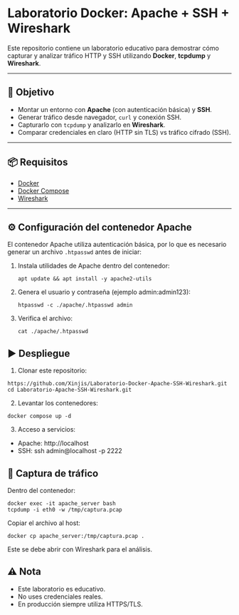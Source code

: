 # Laboratorio Docker: Apache + SSH + Wireshark

Este repositorio contiene un laboratorio educativo para demostrar cómo capturar y analizar tráfico HTTP y SSH utilizando **Docker**, **tcpdump** y **Wireshark**.

---

## 🚀 Objetivo

- Montar un entorno con **Apache** (con autenticación básica) y **SSH**.  
- Generar tráfico desde navegador, `curl` y conexión SSH.  
- Capturarlo con `tcpdump` y analizarlo en **Wireshark**.  
- Comparar credenciales en claro (HTTP sin TLS) vs tráfico cifrado (SSH).  

---

## 📦 Requisitos

- [Docker](https://docs.docker.com/get-docker/)  
- [Docker Compose](https://docs.docker.com/compose/install/)  
- [Wireshark](https://www.wireshark.org/download.html)  

---

## ⚙️ Configuración del contenedor Apache

El contenedor Apache utiliza autenticación básica, por lo que es necesario generar un archivo `.htpasswd` antes de iniciar:

1. Instala utilidades de Apache dentro del contenedor:  

   `apt update && apt install -y apache2-utils`
   
2. Genera el usuario y contraseña (ejemplo admin:admin123):
   
   `htpasswd -c ./apache/.htpasswd admin`

3. Verifica el archivo:
   
   `cat ./apache/.htpasswd`

 ## ▶️ Despliegue

 1. Clonar este repositorio:

   `https://github.com/Xinjis/Laboratorio-Docker-Apache-SSH-Wireshark.git`
   `cd Laboratorio-Apache-SSH-Wireshark.git`

 2. Levantar los contenedores:

   `docker compose up -d`

 3. Acceso a servicios:
 - Apache: http://localhost
 - SSH: ssh admin@localhost -p 2222

## 📡 Captura de tráfico

Dentro del contenedor:

```
docker exec -it apache_server bash
tcpdump -i eth0 -w /tmp/captura.pcap
```
Copiar el archivo al host:

`docker cp apache_server:/tmp/captura.pcap .`

Este se debe abrir con Wireshark para el análisis.

## ⚠️ Nota

- Este laboratorio es educativo.
- No uses credenciales reales.
- En producción siempre utiliza HTTPS/TLS.

